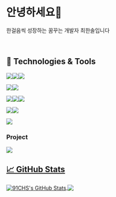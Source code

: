 <!--
<div align=center>
</div>
-->

# 안녕하세요👋

한걸음씩 성장하는 꿈꾸는 개발자 최한솔입니다

<br>

## 🔧 Technologies & Tools

<img src="https://img.shields.io/badge/HTML5-E34F26?style=flat&logo=HTML5&logoColor=white" /><img src="https://img.shields.io/badge/CSS3-1572B6?style=flat&logo=CSS3&logoColor=white" /><img src="https://img.shields.io/badge/JavaScript-F7DF1E?style=flat&logo=JavaScript&logoColor=white" />

<img src="https://img.shields.io/badge/Java-007396?style=flat&logo=Java&logoColor=white"/><img src="https://img.shields.io/badge/Spring-6DB33F?style=flat&logo=spring&logoColor=white"/>

<img src="https://img.shields.io/badge/Oracle%20SQL-F80000?style=flat&logo=Oracle&logoColor=white"/><img src="https://img.shields.io/badge/mysql-4479A1?style=flat&logo=mysql&logoColor=white"><img src="https://img.shields.io/badge/MariaDB-003545?style=flat&logo=MariaDB&logoColor=white" />

<img src="https://img.shields.io/badge/VS%20Code-007ACC?style=flat&logo=VisualStudioCode&logoColor=white" /><img src="https://img.shields.io/badge/Eclipse-2C2255?style=flat&logo=EclipseIDE&logoColor=white" />

<img src="https://img.shields.io/badge/GitHub-181717?style=flat&logo=GitHub&logoColor=white" />


### Project

<a href="http://www.amigoo.store/" target="_blank"><img src="https://img.shields.io/badge/Amigo-632CA6?style=flat&logo=datadog&logoColor=FFFFFF"/>

## &#x1f4c8; GitHub Stats
<a href="https://github.com/91CHS/91CHS">
  <img align="center" src="https://github-readme-stats.vercel.app/api?username=91CHS&show_icons=true&line_height=27&count_private=true&title_color=ffffff&text_color=c9cacc&icon_color=2bbc8a&bg_color=1d1f21" alt="91CHS's GitHub Stats" />
</a>
<a href="https://github.com/91CHS/91CHS">
  <img align="center" src="https://github-readme-stats.vercel.app/api/top-langs/?username=91CHS&title_color=ffffff&text_color=c9cacc&icon_color=2bbc8a&bg_color=1d1f21&langs_count=3" />
</a>
